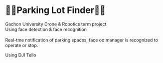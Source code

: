 # 🚐🚎Parking Lot Finder🚗🚕
Gachon University Drone & Robotics term project<br>
Using face detection & face recognition<br><br>
Real-tme notification of parking spaces, face od manager is recognized to operate or stop.<br>

Using DJI Tello
